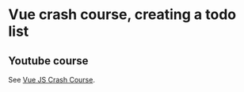 # Vue crash course, creating a todo list

## Youtube course
See [Vue JS Crash Course](https://www.youtube.com/watch?v=Wy9q22isx3U).
